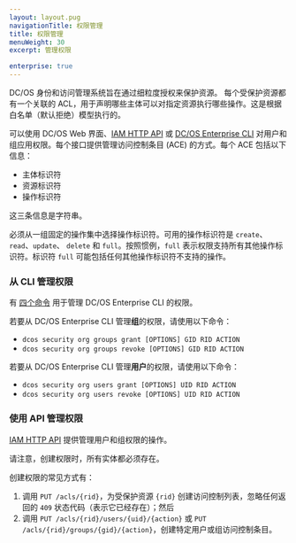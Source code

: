 ```yaml
---
layout: layout.pug
navigationTitle: 权限管理
title: 权限管理
menuWeight: 30
excerpt: 管理权限

enterprise: true
---
```

<!-- The source repository for this topic is https://github.com/dcos/dcos-docs-site -->


DC/OS 身份和访问管理系统旨在通过细粒度授权来保护资源。
每个受保护资源都有一个关联的 ACL，用于声明哪些主体可以对指定资源执行哪些操作。这是根据白名单（默认拒绝）模型执行的。

可以使用 DC/OS Web 界面、[IAM HTTP API](/1.12/security/ent/iam-api/) 或 [DC/OS Enterprise CLI](/1.12/cli/enterprise-cli/) 对用户和组应用权限。每个接口提供管理访问控制条目 (ACE) 的方式。每个 ACE 包括以下信息：

* 主体标识符
* 资源标识符
* 操作标识符

这三条信息是字符串。

必须从一组固定的操作集中选择操作标识符。可用的操作标识符是 `create`、`read`、`update`、 `delete` 和 `full`。按照惯例，`full` 表示权限支持所有其他操作标识符。标识符 `full` 可能包括任何其他操作标识符不支持的操作。

### 从 CLI 管理权限

有 [四个命令](/1.12/cli/command-reference/dcos-security/#dcos-security-org) 用于管理 DC/OS Enterprise CLI 的权限。

若要从 DC/OS Enterprise CLI 管理**组**的权限，请使用以下命令：

* `dcos security org groups grant [OPTIONS] GID RID ACTION`
* `dcos security org groups revoke [OPTIONS] GID RID ACTION`

若要从 DC/OS Enterprise CLI 管理**用户**的权限，请使用以下命令：

* `dcos security org users grant [OPTIONS] UID RID ACTION`
* `dcos security org users revoke [OPTIONS] UID RID ACTION`

### 使用 API 管理权限

[IAM HTTP API](/1.12/security/ent/iam-api/) 提供管理用户和组权限的操作。

请注意，创建权限时，所有实体都必须存在。

创建权限的常见方式有：

1. 调用 `PUT /acls/{rid}`，为受保护资源 `{rid}` 创建访问控制列表，忽略任何返回的 `409` 状态代码（表示它已经存在）；然后
1. 调用 `PUT /acls/{rid}/users/{uid}/{action}` 或 `PUT /acls/{rid}/groups/{gid}/{action}`，创建特定用户或组访问控制条目。
